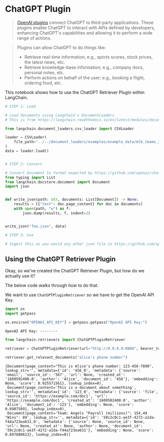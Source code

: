 # ChatGPT Plugin

>[OpenAI plugins](https://platform.openai.com/docs/plugins/introduction) connect ChatGPT to third-party applications. These plugins enable ChatGPT to interact with APIs defined by developers, enhancing ChatGPT's capabilities and allowing it to perform a wide range of actions.

>Plugins can allow ChatGPT to do things like:
>- Retrieve real-time information; e.g., sports scores, stock prices, the latest news, etc.
>- Retrieve knowledge-base information; e.g., company docs, personal notes, etc.
>- Perform actions on behalf of the user; e.g., booking a flight, ordering food, etc.

This notebook shows how to use the ChatGPT Retriever Plugin within LangChain.


```python
# STEP 1: Load

# Load documents using LangChain's DocumentLoaders
# This is from https://langchain.readthedocs.io/en/latest/modules/document_loaders/examples/csv.html

from langchain.document_loaders.csv_loader import CSVLoader

loader = CSVLoader(
    file_path="../../document_loaders/examples/example_data/mlb_teams_2012.csv"
)
data = loader.load()


# STEP 2: Convert

# Convert Document to format expected by https://github.com/openai/chatgpt-retrieval-plugin
from typing import List
from langchain.docstore.document import Document
import json


def write_json(path: str, documents: List[Document]) -> None:
    results = [{"text": doc.page_content} for doc in documents]
    with open(path, "w") as f:
        json.dump(results, f, indent=2)


write_json("foo.json", data)

# STEP 3: Use

# Ingest this as you would any other json file in https://github.com/openai/chatgpt-retrieval-plugin/tree/main/scripts/process_json
```

## Using the ChatGPT Retriever Plugin

Okay, so we've created the ChatGPT Retriever Plugin, but how do we actually use it?

The below code walks through how to do that.

We want to use `ChatGPTPluginRetriever` so we have to get the OpenAI API Key.


```python
import os
import getpass

os.environ["OPENAI_API_KEY"] = getpass.getpass("OpenAI API Key:")
```

    OpenAI API Key: ········
    


```python
from langchain.retrievers import ChatGPTPluginRetriever
```


```python
retriever = ChatGPTPluginRetriever(url="http://0.0.0.0:8000", bearer_token="foo")
```


```python
retriever.get_relevant_documents("alice's phone number")
```




    [Document(page_content="This is Alice's phone number: 123-456-7890", lookup_str='', metadata={'id': '456_0', 'metadata': {'source': 'email', 'source_id': '567', 'url': None, 'created_at': '1609592400.0', 'author': 'Alice', 'document_id': '456'}, 'embedding': None, 'score': 0.925571561}, lookup_index=0),
     Document(page_content='This is a document about something', lookup_str='', metadata={'id': '123_0', 'metadata': {'source': 'file', 'source_id': 'https://example.com/doc1', 'url': 'https://example.com/doc1', 'created_at': '1609502400.0', 'author': 'Alice', 'document_id': '123'}, 'embedding': None, 'score': 0.6987589}, lookup_index=0),
     Document(page_content='Team: Angels "Payroll (millions)": 154.49 "Wins": 89', lookup_str='', metadata={'id': '59c2c0c1-ae3f-4272-a1da-f44a723ea631_0', 'metadata': {'source': None, 'source_id': None, 'url': None, 'created_at': None, 'author': None, 'document_id': '59c2c0c1-ae3f-4272-a1da-f44a723ea631'}, 'embedding': None, 'score': 0.697888613}, lookup_index=0)]




```python

```
